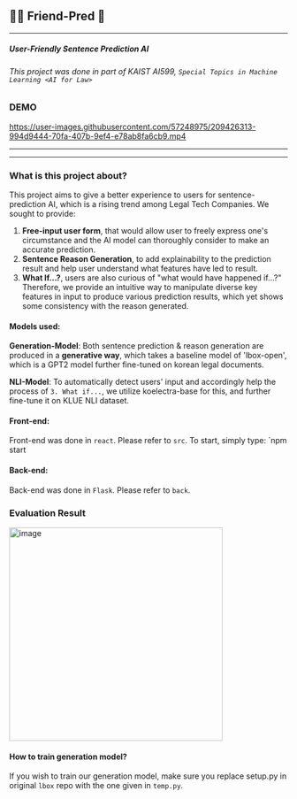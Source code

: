 ## 👨‍💻 Friend-Pred 🤖
---
##### User-Friendly Sentence Prediction AI
###### This project was done in part of KAIST AI599, `Special Topics in Machine Learning <AI for Law>`

### DEMO
https://user-images.githubusercontent.com/57248975/209426313-994d9444-70fa-407b-9ef4-e78ab8fa6cb9.mp4


-----
---
### What is this project about?
This project aims to give a better experience to users for sentence-prediction AI, which is a rising trend among Legal Tech Companies. We sought to provide:
1. **Free-input user form**, that would allow user to freely express one's circumstance and the AI model can thoroughly consider to make an accurate prediction.
2. **Sentence Reason Generation**, to add explainability to the prediction result and help user understand what features have led to result.
3. **What If...?**, users are also curious of "what would have happened if...?"  Therefore, we provide an intuitive way to manipulate diverse key features in input to produce various prediction results, which yet shows some consistency with the reason generated. 

#### Models used:
**Generation-Model**: Both sentence prediction & reason generation are produced in a **generative way**, which takes a baseline model of 'lbox-open', which is a GPT2 model further fine-tuned on korean legal documents.

**NLI-Model**: To automatically detect users' input and accordingly help the process of ``3. What if...``, we utilize koelectra-base for this, and further fine-tune it on KLUE NLI dataset.

#### Front-end:
Front-end was done in `react`. Please refer to `src`.
To start, simply type: `npm start
#### Back-end:
Back-end was done in `Flask`. Please refer to `back`.

### Evaluation Result
<img width="386" alt="image" src="https://user-images.githubusercontent.com/57248975/209426328-0c89a5fd-a776-419c-b5aa-ac48763aaa9c.png">

#### How to train generation model?
If you wish to train our generation model, make sure you replace setup.py in original ``lbox`` repo with the one given in ``temp.py``.
